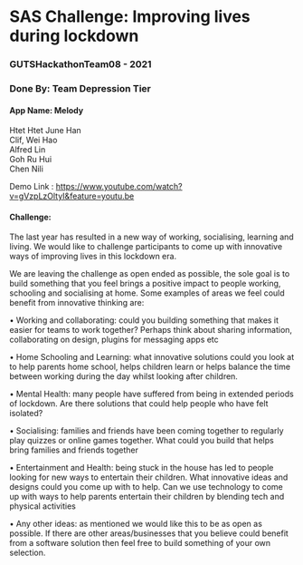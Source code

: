 # SAS Challenge: Improving lives during lockdown
### GUTSHackathonTeam08 - 2021 <br/>

### Done By: Team Depression Tier
#### App Name: Melody
Htet Htet June Han <br/>
Clif, Wei Hao <br/>
Alfred Lin <br/>
Goh Ru Hui <br/>
Chen Nili <br/>

Demo Link : https://www.youtube.com/watch?v=gVzpLzOltyI&feature=youtu.be

#### Challenge:<br/>
The last year has resulted in a new way of working, socialising, learning and living. We would like to challenge participants to come up with innovative ways of improving lives in this lockdown era.<br/>

We are leaving the challenge as open ended as possible, the sole goal is to build something that you feel brings a positive impact to people working, schooling and socialising at home. Some examples of areas we feel could benefit from innovative thinking are:<br/>

• Working and collaborating: could you building something that makes it easier for teams to work together? Perhaps think about sharing information, collaborating on design, plugins for messaging apps etc<br/>

• Home Schooling and Learning: what innovative solutions could you look at to help parents home school, helps children learn or helps balance the time between working during the day whilst looking after children.<br/>

• Mental Health: many people have suffered from being in extended periods of lockdown. Are there solutions that could help people who have felt isolated?<br/>

• Socialising: families and friends have been coming together to regularly play quizzes or online games together. What could you build that helps bring families and friends together<br/>

• Entertainment and Health: being stuck in the house has led to people looking for new ways to entertain their children. What innovative ideas and designs could you come up with to help. Can we use technology to come up with ways to help parents entertain their children by blending tech and physical activities<br/>

• Any other ideas: as mentioned we would like this to be as open as possible. If there are other areas/businesses that you believe could benefit from a software solution then feel free to build something of your own selection.
